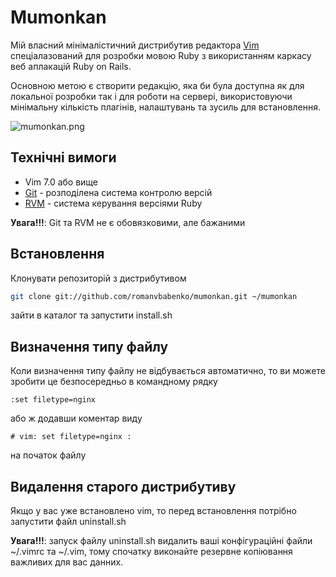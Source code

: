 # Mumonkan

Мій власний мінімалістичний дистрибутив редактора [Vim](http://www.vim.org/) спеціалазований для розробки 
мовою Ruby з використанням каркасу веб аплакацій Ruby on Rails. 

Основною метою є створити редакцію, яка би була доступна як для локальної розробки так і для роботи на сервері,
використовуючи мінімальну кількість плагінів, налаштувань та зусиль для встановлення.

![mumonkan.png](https://github.com/romanvbabenko/mumonkan/raw/master/mumonkan.png)


## Технічні вимоги

* Vim 7.0 або вище 
* [Git](http://git-scm.com/) - розподілена система контролю версій
* [RVM](http://beginrescueend.com/) - система керування версіями Ruby

**Увага!!!**: Git та RVM не є обовязковими, але бажаними

## Встановлення

Клонувати репозиторій з дистрибутивом

```bash
git clone git://github.com/romanvbabenko/mumonkan.git ~/mumonkan
```

зайти в каталог та запустити install.sh

## Визначення типу файлу

Коли визначення типу файлу не відбувається автоматично, то ви можете зробити це безпосередньо в командному рядку 
```
:set filetype=nginx
```
або ж додавши коментар виду 

```
# vim: set filetype=nginx : 
```

на початок файлу

## Видалення старого дистрибутиву

Якщо у вас уже встановлено vim, то перед встановлення потрібно запустити файл uninstall.sh

**Увага!!!**: запуск файлу uninstall.sh видалить ваші конфігураційні файли ~/.vimrc та ~/.vim,
  тому спочатку виконайте резервне копіювання важливих для вас данних.
